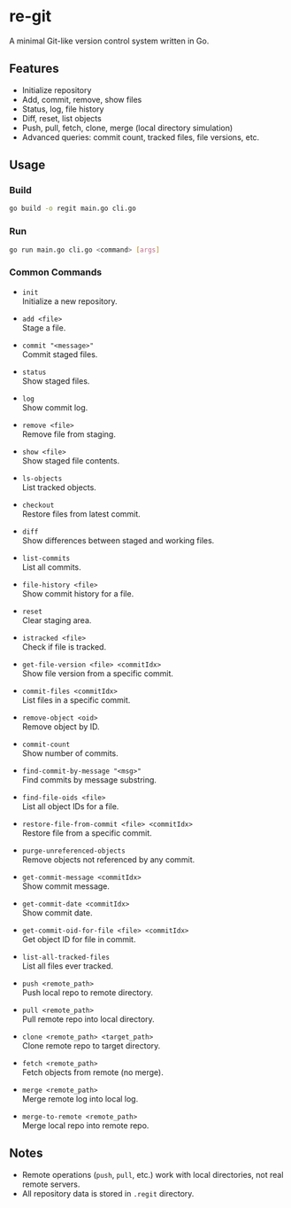 # re-git

A minimal Git-like version control system written in Go.

## Features

- Initialize repository
- Add, commit, remove, show files
- Status, log, file history
- Diff, reset, list objects
- Push, pull, fetch, clone, merge (local directory simulation)
- Advanced queries: commit count, tracked files, file versions, etc.

## Usage

### Build

```sh
go build -o regit main.go cli.go
```

### Run

```sh
go run main.go cli.go <command> [args]
```

### Common Commands

- `init`  
  Initialize a new repository.

- `add <file>`  
  Stage a file.

- `commit "<message>"`  
  Commit staged files.

- `status`  
  Show staged files.

- `log`  
  Show commit log.

- `remove <file>`  
  Remove file from staging.

- `show <file>`  
  Show staged file contents.

- `ls-objects`  
  List tracked objects.

- `checkout`  
  Restore files from latest commit.

- `diff`  
  Show differences between staged and working files.

- `list-commits`  
  List all commits.

- `file-history <file>`  
  Show commit history for a file.

- `reset`  
  Clear staging area.

- `istracked <file>`  
  Check if file is tracked.

- `get-file-version <file> <commitIdx>`  
  Show file version from a specific commit.

- `commit-files <commitIdx>`  
  List files in a specific commit.

- `remove-object <oid>`  
  Remove object by ID.

- `commit-count`  
  Show number of commits.

- `find-commit-by-message "<msg>"`  
  Find commits by message substring.

- `find-file-oids <file>`  
  List all object IDs for a file.

- `restore-file-from-commit <file> <commitIdx>`  
  Restore file from a specific commit.

- `purge-unreferenced-objects`  
  Remove objects not referenced by any commit.

- `get-commit-message <commitIdx>`  
  Show commit message.

- `get-commit-date <commitIdx>`  
  Show commit date.

- `get-commit-oid-for-file <file> <commitIdx>`  
  Get object ID for file in commit.

- `list-all-tracked-files`  
  List all files ever tracked.

- `push <remote_path>`  
  Push local repo to remote directory.

- `pull <remote_path>`  
  Pull remote repo into local directory.

- `clone <remote_path> <target_path>`  
  Clone remote repo to target directory.

- `fetch <remote_path>`  
  Fetch objects from remote (no merge).

- `merge <remote_path>`  
  Merge remote log into local log.

- `merge-to-remote <remote_path>`  
  Merge local repo into remote repo.

## Notes

- Remote operations (`push`, `pull`, etc.) work with local directories, not real remote servers.
- All repository data is stored in `.regit` directory.
